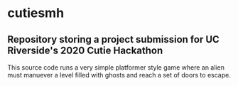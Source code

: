 # cutiesmh

## Repository storing a project submission for UC Riverside's 2020 Cutie Hackathon

This source code runs a very simple platformer style game where an alien must manuever a level filled with ghosts and reach a set of doors to escape.
